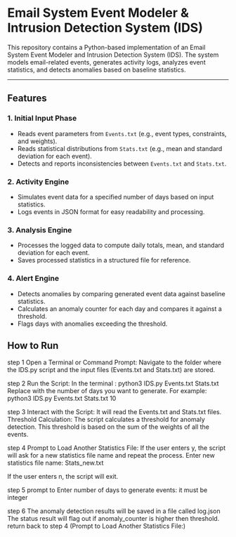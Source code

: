 # Email System Event Modeler & Intrusion Detection System (IDS)

This repository contains a Python-based implementation of an Email System Event Modeler and Intrusion Detection System (IDS). The system models email-related events, generates activity logs, analyzes event statistics, and detects anomalies based on baseline statistics.

---

## Features

### 1. **Initial Input Phase**
- Reads event parameters from `Events.txt` (e.g., event types, constraints, and weights).
- Reads statistical distributions from `Stats.txt` (e.g., mean and standard deviation for each event).
- Detects and reports inconsistencies between `Events.txt` and `Stats.txt`.

### 2. **Activity Engine**
- Simulates event data for a specified number of days based on input statistics.
- Logs events in JSON format for easy readability and processing.

### 3. **Analysis Engine**
- Processes the logged data to compute daily totals, mean, and standard deviation for each event.
- Saves processed statistics in a structured file for reference.

### 4. **Alert Engine**
- Detects anomalies by comparing generated event data against baseline statistics.
- Calculates an anomaly counter for each day and compares it against a threshold.
- Flags days with anomalies exceeding the threshold.

## How to Run
step 1 
Open a Terminal or Command Prompt:
Navigate to the folder where the IDS.py script and the input files (Events.txt and Stats.txt) are stored.

step 2
Run the Script: In the terminal : python3 IDS.py Events.txt Stats.txt <days>
Replace <days> with the number of days you want to generate. 
For example: python3 IDS.py Events.txt Stats.txt 10

step 3
Interact with the Script:
It will read the Events.txt and Stats.txt files.
Threshold Calculation: The script calculates a threshold for anomaly detection. This threshold is based on the sum of the weights of all the events.

step 4
Prompt to Load Another Statistics File:
If the user enters y, the script will ask for a new statistics file name and repeat the process.
Enter new statistics file name: Stats_new.txt

If the user enters n, the script will exit.

step 5
prompt to Enter number of days to generate events:
it must be integer

step 6
The anomaly detection results will be saved in a file called log.json
The status result will flag out if anomaly_counter is higher then threshold.
return back to step 4 (Prompt to Load Another Statistics File:)
